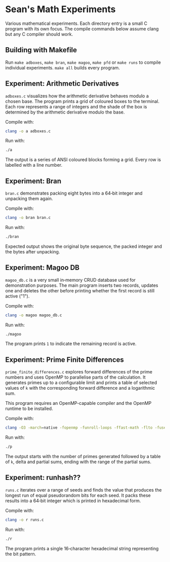 # Sean's Math Experiments

Various mathematical experiments. Each directory entry is a small C program with
its own focus. The compile commands below assume clang but any C compiler should
work.

## Building with Makefile

Run `make adboxes`, `make bran`, `make magoo`, `make pfd` or `make runs` to
compile individual experiments. `make all` builds every program.

## Experiment: Arithmetic Derivatives

`adboxes.c` visualizes how the arithmetic derivative behaves modulo a chosen
base. The program prints a grid of coloured boxes to the terminal. Each row
represents a range of integers and the shade of the box is determined by the
arithmetic derivative modulo the base.

Compile with:

```sh
clang -o a adboxes.c
```

Run with:

```sh
./a
```

The output is a series of ANSI coloured blocks forming a grid. Every row is
labelled with a line number.

## Experiment: Bran

`bran.c` demonstrates packing eight bytes into a 64‑bit integer and unpacking
them again.

Compile with:

```sh
clang -o bran bran.c
```

Run with:

```sh
./bran
```

Expected output shows the original byte sequence, the packed integer and the
bytes after unpacking.

## Experiment: Magoo DB

`magoo_db.c` is a very small in‑memory CRUD database used for demonstration
purposes. The main program inserts two records, updates one and deletes the
other before printing whether the first record is still active ("1").

Compile with:

```sh
clang -o magoo magoo_db.c
```

Run with:

```sh
./magoo
```

The program prints `1` to indicate the remaining record is active.

## Experiment: Prime Finite Differences

`prime_finite_differences.c` explores forward differences of the prime numbers
and uses OpenMP to parallelise parts of the calculation. It generates primes up
to a configurable limit and prints a table of selected values of `k` with the
corresponding forward difference and a logarithmic sum.

This program requires an OpenMP-capable compiler and the OpenMP runtime to be
installed.

Compile with:

```sh
clang -O3 -march=native -fopenmp -funroll-loops -ffast-math -flto -fuse-ld=gold prime_finite_differences.c -o p -lm
```

Run with:

```sh
./p
```

The output starts with the number of primes generated followed by a table of `k`,
delta and partial sums, ending with the range of the partial sums.

## Experiment: runhash??

`runs.c` iterates over a range of seeds and finds the value that produces the
longest run of equal pseudorandom bits for each seed. It packs these results
into a 64‑bit integer which is printed in hexadecimal form.

Compile with:

```sh
clang -o r runs.c
```

Run with:

```sh
./r
```

The program prints a single 16‑character hexadecimal string representing the
bit pattern.

